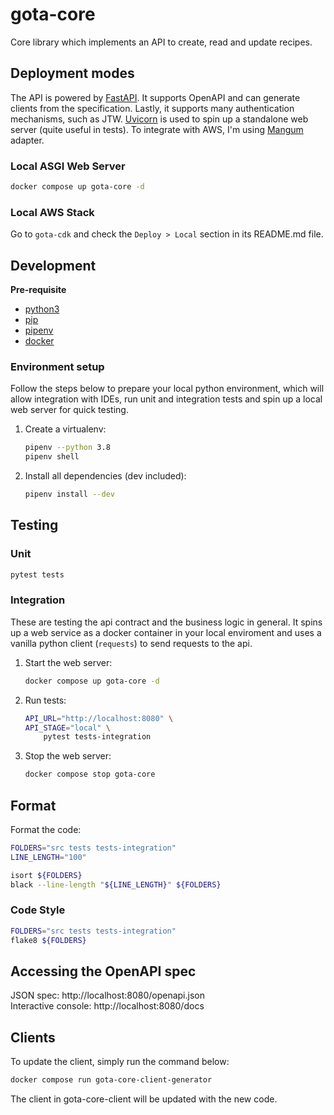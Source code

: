 # gota-core

Core library which implements an API to create, read and update recipes.

## Deployment modes

The API is powered by [FastAPI](https://github.com/tiangolo/fastapi). It supports OpenAPI and can generate clients from the specification. Lastly, it supports many authentication mechanisms, such as JTW. [Uvicorn](https://www.uvicorn.org/) is used to spin up a standalone web server (quite useful in tests). To integrate with AWS, I'm using [Mangum](https://mangum.io/asgi-frameworks/) adapter.

### Local ASGI Web Server

```bash
docker compose up gota-core -d
```

### Local AWS Stack

Go to `gota-cdk` and check the `Deploy > Local` section in its README.md file.

## Development

**Pre-requisite**

-   [python3](https://www.python.org/downloads/)
-   [pip](https://github.com/pypa/pip)
-   [pipenv](https://github.com/pypa/pipenv)
-   [docker](https://docs.docker.com/get-docker/)

### Environment setup

Follow the steps below to prepare your local python environment, which will allow integration with IDEs, run unit and integration tests and spin up a local web server for quick testing.

1. Create a virtualenv:
    ```bash
    pipenv --python 3.8
    pipenv shell
    ```
1. Install all dependencies (dev included):
    ```bash
    pipenv install --dev
    ```

## Testing

### Unit

```bash
pytest tests
```

### Integration

These are testing the api contract and the business logic in general. It spins up a web service as a docker container in your local enviroment and uses a vanilla python client (`requests`) to send requests to the api.

1. Start the web server:
    ```bash
    docker compose up gota-core -d
    ```
1. Run tests:
    ```bash
    API_URL="http://localhost:8080" \
    API_STAGE="local" \
        pytest tests-integration
    ```
1. Stop the web server:
    ```bash
    docker compose stop gota-core
    ```

## Format

Format the code:

```bash
FOLDERS="src tests tests-integration"
LINE_LENGTH="100"

isort ${FOLDERS}
black --line-length "${LINE_LENGTH}" ${FOLDERS}
```

### Code Style

```bash
FOLDERS="src tests tests-integration"
flake8 ${FOLDERS}
```

## Accessing the OpenAPI spec

JSON spec: http://localhost:8080/openapi.json  
Interactive console: http://localhost:8080/docs

## Clients

To update the client, simply run the command below:

```bash
docker compose run gota-core-client-generator
```

The client in gota-core-client will be updated with the new code.
